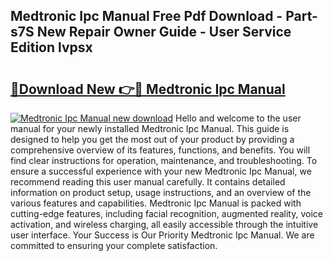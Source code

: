 ## Medtronic Ipc Manual Free Pdf Download - Part-s7S New Repair Owner Guide - User Service Edition lvpsx

# <h2><a href="http://cf25675.oget.top/?id=Medtronic+Ipc+Manual">🔗Download New 👉🔴 Medtronic Ipc Manual</a></h2>

[![Medtronic Ipc Manual new download](https://i.imgur.com/5g1atiW.png)](http://cf25675.oget.top/?id=Medtronic+Ipc+Manual)
Hello and welcome to the user manual for your newly installed Medtronic Ipc Manual. This guide is designed to help you get the most out of your product by providing a comprehensive overview of its features, functions, and benefits. You will find clear instructions for operation, maintenance, and troubleshooting. To ensure a successful experience with your new Medtronic Ipc Manual, we recommend reading this user manual carefully. It contains detailed information on product setup, usage instructions, and an overview of the various features and capabilities. Medtronic Ipc Manual is packed with cutting-edge features, including facial recognition, augmented reality, voice activation, and wireless charging, all easily accessible through the intuitive user interface. Your Success is Our Priority Medtronic Ipc Manual. We are committed to ensuring your complete satisfaction.
